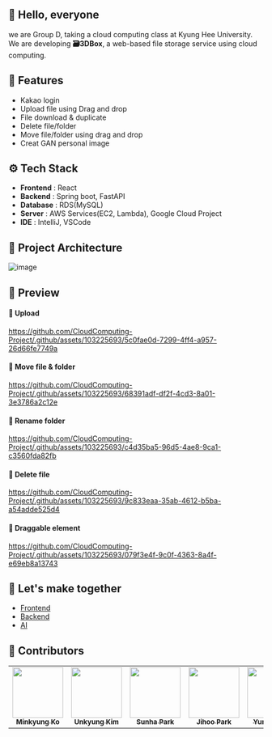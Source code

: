 ## 👋 Hello, everyone
we are Group D, taking a cloud computing class at Kyung Hee University.
We are developing **🗃️3DBox**, a web-based file storage service using cloud computing.  

## 📌 Features
- Kakao login  
- Upload file using Drag and drop   
- File download & duplicate  
- Delete file/folder  
- Move file/folder using drag and drop
- Creat GAN personal image

## ⚙️ Tech Stack
- **Frontend** : React
- **Backend** : Spring boot, FastAPI
- **Database** : RDS(MySQL)
- **Server** : AWS Services(EC2, Lambda), Google Cloud Project
- **IDE** : IntelliJ, VSCode

## 🔨 Project Architecture
![image](https://github.com/CloudComputing-Project/.github/assets/103225693/f95cb0bb-a357-4d0d-8942-529c4a9cb1ce)  

## 🔎 Preview  
#### 💜 Upload
https://github.com/CloudComputing-Project/.github/assets/103225693/5c0fae0d-7299-4ff4-a957-26d66fe7749a

#### 💜 Move file & folder
https://github.com/CloudComputing-Project/.github/assets/103225693/68391adf-df2f-4cd3-8a01-3e3786a2c12e

#### 💜 Rename folder
https://github.com/CloudComputing-Project/.github/assets/103225693/c4d35ba5-96d5-4ae8-9ca1-c3560fda82fb

#### 💜 Delete file
https://github.com/CloudComputing-Project/.github/assets/103225693/9c833eaa-35ab-4612-b5ba-a54adde525d4

#### 💜 Draggable element
https://github.com/CloudComputing-Project/.github/assets/103225693/079f3e4f-9c0f-4363-8a4f-e69eb8a13743


## 🤝 Let's make together
- [Frontend](https://github.com/CloudComputing-Project/3DBox-frontend)
- [Backend](https://github.com/CloudComputing-Project/3DBox-backend)
- [AI](https://github.com/CloudComputing-Project/3DBox-ai)

## :speech_balloon: Contributors

<table>
  <tbody>
    <tr>
      <td align="center"><a href="https://github.com/komg00"><img src="https://avatars.githubusercontent.com/u/103225693?s=96&v=4" width="100px;" alt=""/><br /><sub><b>Minkyung Ko</b></sub></a></td>
      <td align="center"><a href="https://github.com/splguyjr"><img src="https://avatars.githubusercontent.com/u/33226033?s=64&v=4" width="100px;" alt=""/><br /><sub><b>Unkyung Kim</b></sub></a></td>
      <td align="center"><a href="https://github.com/Sunha-i"><img src="https://avatars.githubusercontent.com/u/74592552?s=64&v=4" width="100px;" alt=""/><br /><sub><b>Sunha Park</b></sub></a></td>
      <td align="center"><a href="https://github.com/janett105"><img src="https://avatars.githubusercontent.com/u/81574359?s=64&v=4" width="100px;" alt=""/><br /><sub><b>Jihoo Park</b></sub></a></td>
      <td align="center"><a href="https://github.com/okodeee"><img src="https://avatars.githubusercontent.com/u/120557382?s=64&v=4" width="100px;" alt=""/><br /><sub><b>Yunji Jeong<sub><b></b></sub></a></td>    
    </tr>
  </tobdy>
</table>


<!--

**Here are some ideas to get you started:**

🙋‍♀️ A short introduction - what is your organization all about?
🌈 Contribution guidelines - how can the community get involved?
👩‍💻 Useful resources - where can the community find your docs? Is there anything else the community should know?
🍿 Fun facts - what does your team eat for breakfast?
🧙 Remember, you can do mighty things with the power of [Markdown](https://docs.github.com/github/writing-on-github/getting-started-with-writing-and-formatting-on-github/basic-writing-and-formatting-syntax)
-->
